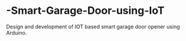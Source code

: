 # -Smart-Garage-Door-using-IoT
Design and development of IOT based smart garage door opener using Arduino.
